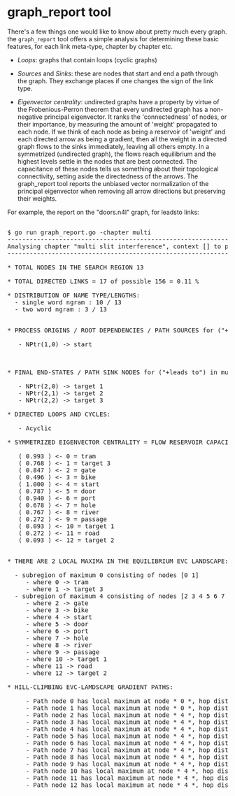 
# graph_report tool

There's a few things one would like to know about pretty much every graph.
the `graph_report` tool offers a simple analysis for determining these basic
features, for each link meta-type, chapter by chapter etc.

* *Loops*: graphs that contain loops (cyclic graphs)

* *Sources* and *Sinks*: these are nodes that start and end a path through the graph.
They exchange places if one changes the sign of the link type.

* *Eigenvector centrality*: undirected graphs have a property by virtue of the 
Frobenious-Perron theorem that every undirected graph has a non-negative principal
eigenvector. It ranks the 'connectedness' of nodes, or their importance, by measuring
the amount of 'weight' propagated to each node. If we think of
each node as being a reservoir of 'weight' and each directed arrow as being a gradient, then
all the weight in a directed graph flows to the sinks immediately, leaving all others empty.
In a symmetrized (undirected graph), the flows reach equilibrium and the highest levels settle
in the nodes that are best connected. The capacitance of these nodes tells us something about
their topological connectivity, setting aside the directedness of the arrows.  The graph_report tool
reports the unbiased vector normalization of the principal eigenvector when removing all arrow
directions but preserving their weights.

For example, the report on the "doors.n4l" graph, for leadsto links:

<pre>

$ go run graph_report.go -chapter multi
----------------------------------------------------------------
Analysing chapter "multi slit interference", context [] to path length 6
----------------------------------------------------------------

* TOTAL NODES IN THE SEARCH REGION 13

* TOTAL DIRECTED LINKS = 17 of possible 156 = 0.11 %

* DISTRIBUTION OF NAME TYPE/LENGTHS:
  - single word ngram : 10 / 13
  - two word ngram : 3 / 13


* PROCESS ORIGINS / ROOT DEPENDENCIES / PATH SOURCES for ("+leads to") in multi slit interference

   - NPtr(1,0) -> start



* FINAL END-STATES / PATH SINK NODES for ("+leads to") in multi slit interference

   - NPtr(2,0) -> target 1
   - NPtr(2,1) -> target 2
   - NPtr(2,2) -> target 3

* DIRECTED LOOPS AND CYCLES:

   - Acyclic

* SYMMETRIZED EIGENVECTOR CENTRALITY = FLOW RESERVOIR CAPACITANCE AT EQUILIBRIUM = 

   ( 0.993 ) <- 0 = tram
   ( 0.768 ) <- 1 = target 3
   ( 0.847 ) <- 2 = gate
   ( 0.496 ) <- 3 = bike
   ( 1.000 ) <- 4 = start
   ( 0.787 ) <- 5 = door
   ( 0.940 ) <- 6 = port
   ( 0.678 ) <- 7 = hole
   ( 0.767 ) <- 8 = river
   ( 0.272 ) <- 9 = passage
   ( 0.093 ) <- 10 = target 1
   ( 0.272 ) <- 11 = road
   ( 0.093 ) <- 12 = target 2


* THERE ARE 2 LOCAL MAXIMA IN THE EQUILIBRIUM EVC LANDSCAPE:

  - subregion of maximum 0 consisting of nodes [0 1]
     - where 0 -> tram
     - where 1 -> target 3
  - subregion of maximum 4 consisting of nodes [2 3 4 5 6 7 8 9 10 11 12]
     - where 2 -> gate
     - where 3 -> bike
     - where 4 -> start
     - where 5 -> door
     - where 6 -> port
     - where 7 -> hole
     - where 8 -> river
     - where 9 -> passage
     - where 10 -> target 1
     - where 11 -> road
     - where 12 -> target 2

* HILL-CLIMBING EVC-LAMDSCAPE GRADIENT PATHS:

     - Path node 0 has local maximum at node * 0 *, hop distance 0 along [0]
     - Path node 1 has local maximum at node * 0 *, hop distance 1 along [1 0]
     - Path node 2 has local maximum at node * 4 *, hop distance 1 along [2 4]
     - Path node 3 has local maximum at node * 4 *, hop distance 2 along [3 2 4]
     - Path node 4 has local maximum at node * 4 *, hop distance 0 along [4]
     - Path node 5 has local maximum at node * 4 *, hop distance 1 along [5 4]
     - Path node 6 has local maximum at node * 4 *, hop distance 1 along [6 4]
     - Path node 7 has local maximum at node * 4 *, hop distance 1 along [7 4]
     - Path node 8 has local maximum at node * 4 *, hop distance 2 along [8 6 4]
     - Path node 9 has local maximum at node * 4 *, hop distance 2 along [9 5 4]
     - Path node 10 has local maximum at node * 4 *, hop distance 3 along [10 9 5 4]
     - Path node 11 has local maximum at node * 4 *, hop distance 2 along [11 5 4]
     - Path node 12 has local maximum at node * 4 *, hop distance 3 along [12 11 5 4]

</pre>